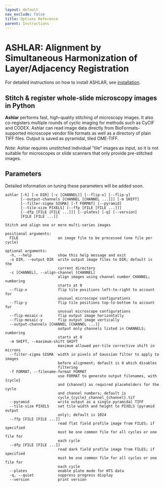 ```yaml
---
layout: default
nav_exclude: false
title: Options Reference
parent: Instructions
---
```


# ASHLAR: Alignment by Simultaneous Harmonization of Layer/Adjacency Registration

For detailed instructions on how to install ASHLAR, see [installation](./installation.html).

## Stitch & register whole-slide microscopy images in Python

**Ashlar** performs fast, high-quality stitching of microscopy images. It also
co-registers multiple rounds of cyclic imaging for methods such as CyCIF and
CODEX. Ashlar can read image data directly from BioFormats-supported microscope
vendor file formats as well as a directory of plain TIFF files. Output is saved
as pyramidal, tiled OME-TIFF.

*Note:* Ashlar requires unstitched individual "tile" images as input, so it is
not suitable for microscopes or slide scanners that only provide pre-stitched
images.

## Parameters

Detailed information on tuning these parameters will be added soon.

```
ashlar [-h] [-o DIR] [-c [CHANNEL]] [--flip-x] [--flip-y]
       [--output-channels [CHANNEL [CHANNEL ...]]] [-m SHIFT]
       [--filter-sigma SIGMA] [-f FORMAT] [--pyramid]
       [--tile-size PIXELS] [--ffp [FILE [FILE ...]]]
       [--dfp [FILE [FILE ...]]] [--plates] [-q] [--version]
       [FILE [FILE ...]]

Stitch and align one or more multi-series images

positional arguments:
  FILE                  an image file to be processed (one file per cycle)

optional arguments:
  -h, --help            show this help message and exit
  -o DIR, --output DIR  write output image files to DIR; default is the
                        current directory
  -c [CHANNEL], --align-channel [CHANNEL]
                        align images using channel number CHANNEL; numbering
                        starts at 0
  --flip-x              flip tile positions left-to-right to account for
                        unusual microscope configurations
  --flip-y              flip tile positions top-to-bottom to account for
                        unusual microscope configurations
  --flip-mosaic-x       flip output image horizontally
  --flip-mosaic-y       flip output image vertically
  --output-channels [CHANNEL [CHANNEL ...]]
                        output only channels listed in CHANNELS; numbering
                        starts at 0
  -m SHIFT, --maximum-shift SHIFT
                        maximum allowed per-tile corrective shift in microns
  --filter-sigma SIGMA  width in pixels of Gaussian filter to apply to images
                        before alignment; default is 0 which disables
                        filtering
  -f FORMAT, --filename-format FORMAT
                        use FORMAT to generate output filenames, with {cycle}
                        and {channel} as required placeholders for the cycle
                        and channel numbers; default is
                        cycle_{cycle}_channel_{channel}.tif
  --pyramid             write output as a single pyramidal TIFF
  --tile-size PIXELS    set tile width and height to PIXELS (pyramid output
                        only); default is 1024
  --ffp [FILE [FILE ...]]
                        read flat field profile image from FILES; if specified
                        must be one common file for all cycles or one file for
                        each cycle
  --dfp [FILE [FILE ...]]
                        read dark field profile image from FILES; if specified
                        must be one common file for all cycles or one file for
                        each cycle
  --plates              enable plate mode for HTS data
  -q, --quiet           suppress progress display
  --version             print version
```


